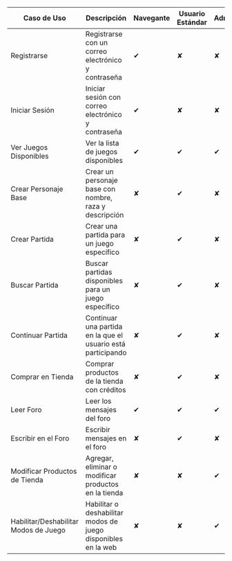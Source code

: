 | Caso de Uso                           | Descripción                                                   | Navegante | Usuario Estándar | Administrador |
|---------------------------------------|---------------------------------------------------------------|-----------|------------------|---------------|
| Registrarse                           | Registrarse con un correo electrónico y contraseña            | ✔         | ✘                | ✘             |
| Iniciar Sesión                        | Iniciar sesión con correo electrónico y contraseña            | ✔         | ✘                | ✘             |
| Ver Juegos Disponibles                | Ver la lista de juegos disponibles                            | ✔         | ✔                | ✔             |
| Crear Personaje Base                  | Crear un personaje base con nombre, raza y descripción        | ✘         | ✔                | ✘             |
| Crear Partida                         | Crear una partida para un juego específico                    | ✘         | ✔                | ✘             |
| Buscar Partida                        | Buscar partidas disponibles para un juego específico          | ✘         | ✔                | ✘             |
| Continuar Partida                     | Continuar una partida en la que el usuario está participando  | ✘         | ✔                | ✘             |
| Comprar en Tienda                     | Comprar productos de la tienda con créditos                   | ✘         | ✔                | ✘             |
| Leer Foro                             | Leer los mensajes del foro                                    | ✔         | ✔                | ✔             |
| Escribir en el Foro                   | Escribir mensajes en el foro                                  | ✘         | ✔                | ✘             |
| Modificar Productos de Tienda         | Agregar, eliminar o modificar productos en la tienda          | ✘         | ✘                | ✔             |
| Habilitar/Deshabilitar Modos de Juego | Habilitar o deshabilitar modos de juego disponibles en la web | ✘         | ✘                | ✔             |




